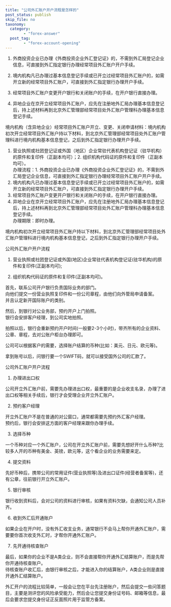 ```yaml
---
title: "公司外汇账户开户流程是怎样的"
post_status: publish
skip_file: no
taxonomy:
  category:
        - "forex-answer"
  post_tag:
        - "forex-account-opening"
---
```


1. 外商投资企业已办理《外商投资企业外汇登记证》的，不需到外汇局登记企业信息，可直接到外汇指定银行办理经常项目外汇账户开户手续。
    
2. 境内机构凡已办理过基本信息登记手续或已开立过经常项目外汇账户的，如需开立新的经常项目外汇账户，可直接到外汇指定银行办理开户手续。
    
3. 经常项目外汇账户变更开户银行和关闭账户的手续，在开户银行直接办理。
    
4. 异地企业在京开立经常项目外汇账户，应先在注册地外汇局办理基本信息登记后，持上述材料再到北京外汇管理部经常项目处外汇账户管理科办理基本信息登记手续。
    

境内机构（含异地企业）经常项目外汇账户开立、变更、关闭申请材料：境内机构初次开立经常项目外汇账户持以下材料，到北京外汇管理部经常项目处外汇账户管理科进行境内机构基本信息登记，之后到外汇指定银行办理开户手续。

1. 营业执照或社团登记证或外国（地区）企业常驻代表机构登记证（驻华机构）的原件和复印件（正副本均可）；2. 组织机构代码证的原件和复印件（正副本均可）。  
    办理流程：1. 外商投资企业已办理《外商投资企业外汇登记证》的，不需到外汇局登记企业信息，可直接到外汇指定银行办理经常项目外汇账户开户手续。
2. 境内机构凡已办理过基本信息登记手续或已开立过经常项目外汇账户的，如需开立新的经常项目外汇账户，可直接到外汇指定银行办理开户手续。
3. 经常项目外汇账户变更开户银行和关闭账户的手续，在开户银行直接办理。
4. 异地企业在京开立经常项目外汇账户，应先在注册地外汇局办理基本信息登记后，持上述材料再到北京外汇管理部经常项目处外汇账户管理科办理基本信息登记手续。  
    办理期限：即时办理。

境内机构初次开立经常项目外汇账户持以下材料，到北京外汇管理部经常项目处外汇账户管理科进行境内机构基本信息登记，之后到外汇指定银行办理开户手续。

公司外汇账户开户流程

1. 营业执照或社团登记证或外国(地区)企业常驻代表机构登记证(驻华机构)的原件和复印件(正副本均可);
    
2. 组织机构代码证的原件和复印件(正副本均可)。
    

首先，联系公司开户银行负责国际业务的部门。  
向他们提交一份营业执照复印件和一份公司章程，由他们向外管局申请备案。  
并且认定新开国际账户的类别。

然后，到银行对公业务部，预约开户上门拍照。  
银行会安排客户经理，到公司实地拍照。

拍照以后，银行会重新预约开户时间(一般要2-3个小时)，带齐所有的企业资料、公章、章程，去对公账户柜台办理即可。

公司可以根据客户的需要，选择账户结算的币种(比如：美元、日元、欧元等)。

拿到账号以后，问银行要一个SWIFT码，就可以接受国外公司的汇款了。

公司外汇账户开户流程

1. 办理进出口权

公司开立外汇账户前，需要先办理进出口权，最重要的是企业收支名录，办理了进出口权等相关手续后，银行才会受理企业开立外汇账户。

2. 预约客户经理

开立外汇账户不是在普通的对公窗口，通常都需要先预约外汇客户经理。  
预约后，银行会安排这方面的客户经理来跟你办理手续。

3. 选择币种

一个币种对应一个外汇账户，公司在开立外汇账户前，需要先想好开什么币种?比较多人开的币种有美金、英镑，欧元等，这个看企业的业务需要来定。

4. 提交资料

先好币种后，携带公司的常用证件(营业执照等)及进出口证件(经营者备案等)，还有公章，往前银行开立外汇账户。

5. 银行审核

银行收到资料后，会对公司的资料进行审核，如果有资料欠缺，会通知公司人员补齐。

6. 收到外汇后开通账户

如果企业在开户时，没有外汇收支业务，通常银行不会马上帮你开通外汇账户，需要要你首次收支外汇时，才帮你开通外汇账户。

7. 先开通待核查账户

最后，如果你的企业不是A类企业，则不会直接帮你开通外汇结算账户，而是先帮你开通待核查账户。  
待核查账户收汇后，由银行审核之后，才能进入你的结算账户，A类企业则是直接开通外汇结算账户。

外汇开户的流程比较简单，一般会让您在平台先注册账户，然后会提交一些问答题目，主要是测评您的风险承受能力，然后会让您提交身份证号码、邮箱等信息，最后会要求您提交身份证正反面照片用于监管方备案。
